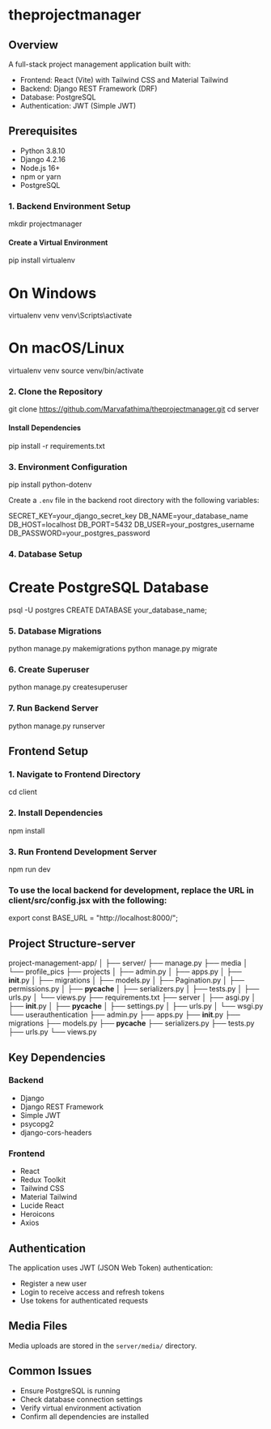 # theprojectmanager

## Overview
A full-stack project management application built with:
- Frontend: React (Vite) with Tailwind CSS and Material Tailwind
- Backend: Django REST Framework (DRF)
- Database: PostgreSQL
- Authentication: JWT (Simple JWT)

## Prerequisites
- Python 3.8.10
- Django 4.2.16
- Node.js 16+
- npm or yarn
- PostgreSQL


### 1. Backend Environment Setup

mkdir projectmanager
#### Create a Virtual Environment
pip install virtualenv
# On Windows
virtualenv venv
venv\Scripts\activate

# On macOS/Linux
virtualenv venv
source venv/bin/activate

### 2. Clone the Repository

git clone https://github.com/Marvafathima/theprojectmanager.git
cd server

#### Install Dependencies

pip install -r requirements.txt


### 3. Environment Configuration
pip install python-dotenv

Create a `.env` file in the backend root directory with the following variables:

SECRET_KEY=your_django_secret_key
DB_NAME=your_database_name
DB_HOST=localhost
DB_PORT=5432
DB_USER=your_postgres_username
DB_PASSWORD=your_postgres_password


### 4. Database Setup

# Create PostgreSQL Database
psql -U postgres
CREATE DATABASE your_database_name;


### 5. Database Migrations

python manage.py makemigrations
python manage.py migrate


### 6. Create Superuser

python manage.py createsuperuser


### 7. Run Backend Server

python manage.py runserver


## Frontend Setup

### 1. Navigate to Frontend Directory

cd client


### 2. Install Dependencies

npm install


### 3. Run Frontend Development Server

npm run dev

### To use the local backend for development, replace the  URL in  client/src/config.jsx with the following:
export const BASE_URL = "http://localhost:8000/";

## Project Structure-server

project-management-app/
│
├── server/
├── manage.py
├── media
│   └── profile_pics
├── projects
│   ├── admin.py
│   ├── apps.py
│   ├── __init__.py
│   ├── migrations
│   ├── models.py
│   ├── Pagination.py
│   ├── permissions.py
│   ├── __pycache__
│   ├── serializers.py
│   ├── tests.py
│   ├── urls.py
│   └── views.py
├── requirements.txt
├── server
│   ├── asgi.py
│   ├── __init__.py
│   ├── __pycache__
│   ├── settings.py
│   ├── urls.py
│   └── wsgi.py
└── userauthentication
    ├── admin.py
    ├── apps.py
    ├── __init__.py
    ├── migrations
    ├── models.py
    ├── __pycache__
    ├── serializers.py
    ├── tests.py
    ├── urls.py
    └── views.py

## Key Dependencies
### Backend
- Django
- Django REST Framework
- Simple JWT
- psycopg2
- django-cors-headers

### Frontend
- React
- Redux Toolkit
- Tailwind CSS
- Material Tailwind
- Lucide React
- Heroicons
- Axios

## Authentication
The application uses JWT (JSON Web Token) authentication:
- Register a new user
- Login to receive access and refresh tokens
- Use tokens for authenticated requests

## Media Files
Media uploads are stored in the `server/media/` directory.



## Common Issues
- Ensure PostgreSQL is running
- Check database connection settings
- Verify virtual environment activation
- Confirm all dependencies are installed



